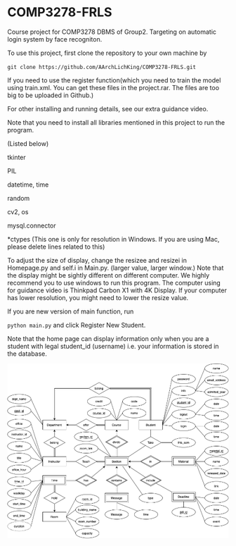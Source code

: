 # COMP3278-FRLS
Course project for COMP3278 DBMS of Group2. Targeting on automatic login system by face recogniton. 

To use this project, first clone the repository to your own machine by

`git clone https://github.com/AArchLichKing/COMP3278-FRLS.git`

If you need to use the register function(which you need to train the model using train.xml. You can get these
files in the project.rar. The files are too big to be uploaded in Github.)

For other installing and running details, see our extra guidance video. 

Note that you need to install all libraries mentioned in this project to run the program. 

(Listed below)

tkinter

PIL

datetime, time

random

cv2, os 

mysql.connector

*ctypes (This one is only for resolution in Windows. If you are using Mac, please delete lines related to this)

To adjust the size of display, change the resizee and resizei in Homepage.py and self.i in Main.py.
(larger value, larger window.)
Note that the display might be sightly different on different computer. We highly recommend you to use windows to run this program. The computer using for guidance video is Thinkpad Carbon X1 with 4K Display. If your computer has lower resolution, 
you might need to lower the resize value.

If you are new version of main function, run 

`python main.py` and click Register New Student. 

Note that the home page can display information only when you are a student with legal student_id (username) i.e. your information is stored in the database. 

![ER diagram](createDB.png)
